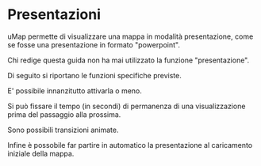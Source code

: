 # Presentazioni

uMap permette di visualizzare una mappa in modalità presentazione, come se fosse una presentazione in formato "powerpoint".

Chi redige questa guida non ha mai utilizzato la funzione "presentazione". 

Di seguito si riportano le funzioni specifiche previste.

E' possibile innanzitutto attivarla o meno.

Si può fissare il tempo (in secondi) di permanenza di una visualizzazione prima del passaggio alla prossima.

Sono possibili transizioni animate.

Infine è possobile far partire in automatico la presentazione al caricamento iniziale della mappa.
